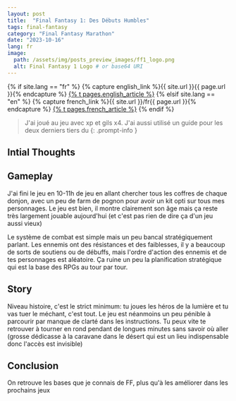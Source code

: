 ```yaml
---
layout: post
title:  "Final Fantasy 1: Des Débuts Humbles"
tags: final-fantasy
category: "Final Fantasy Marathon"
date: "2023-10-16"
lang: fr
image:
  path: /assets/img/posts_preview_images/ff1_logo.png
  alt: Final Fantasy 1 Logo # or base64 URI
---
```


{% if site.lang == "fr" %}
  {% capture english_link %}{{ site.url }}{{ page.url }}{% endcapture %}
  <a href="{{ english_link }}" >{% t pages.english_article %}</a>
{% elsif site.lang == "en" %}
  {% capture french_link  %}{{ site.url }}/fr{{ page.url }}{% endcapture %}
 <a href="{{ french_link }}" >{% t pages.french_article %}</a>
{% endif %}

> J'ai joué au jeu avec xp et gils x4. J'ai aussi utilisé un guide pour les deux derniers tiers du
{: .prompt-info }

## Intial Thoughts

## Gameplay

J'ai fini le jeu en 10-11h de jeu en allant chercher tous les coffres de chaque donjon, avec un peu de farm de pognon pour avoir un kit opti sur tous mes personnages.
Le jeu est bien, il montre clairement son âge mais ça reste très largement jouable aujourd'hui (et c'est pas rien de dire ça d'un jeu aussi vieux)

Le système de combat est simple mais un peu bancal stratégiquement parlant. Les ennemis ont des résistances et des faiblesses, il y a beaucoup de sorts de soutiens ou de débuffs, mais l'ordre d'action des ennemis et de tes personnages est aléatoire. Ça ruine un peu la planification stratégique qui est la base des RPGs au tour par tour.

## Story

Niveau histoire, c'est le strict minimum: tu joues les héros de la lumière et tu vas tuer le méchant, c'est tout. Le jeu est néanmoins un peu pénible à parcourir par manque de clarté dans les instructions. Tu peux vite te retrouver à tourner en rond pendant de longues minutes sans savoir où aller (grosse dédicasse à la caravane dans le désert qui est un lieu indispensable donc l'accès est invisible)

## Conclusion

On retrouve les bases que je connais de FF, plus qu'à les améliorer dans les prochains jeux






